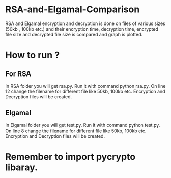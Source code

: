 # RSA-and-Elgamal-Comparison
RSA and Elgamal encryption and decryption is done on files of various sizes (50kb , 100kb etc.) and their encryption time, decryption time, encrypted file size and decrypted file size is compared and graph is plotted.

# How to run ?

## For RSA
In RSA folder you will get rsa.py. Run it with command python rsa.py. On line 12 change the filename for different file like 50kb, 100kb etc. Encryption and Decryption files will be created.

## Elgamal
In Elgamal folder you will get test.py. Run it with command python test.py. On line 8 change the filename for different file like 50kb, 100kb etc. Encryption and Decryption files will be created.

# Remember to import pycrypto libaray.
